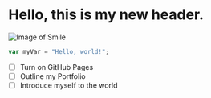 # Hello, this is my new header. 
![Image of Smile](https://upload.wikimedia.org/wikipedia/commons/thumb/8/85/Smiley.svg/1200px-Smiley.svg.png)
``` javascript
var myVar = "Hello, world!";
```
-[ ] Turn on GitHub Pages
-[ ] Outline my Portfolio
-[ ] Introduce myself to the world
